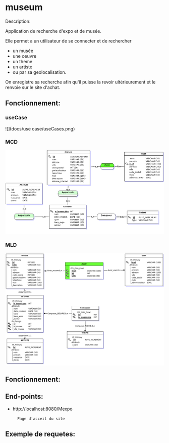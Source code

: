 # museum
Description:

Application de recherche d'expo et de musée.

Elle permet a un utilisateur de se connecter et de rechercher 
-  un musée
-  une oeuvre
-  un theme
-  un artiste
- ou par sa geolocalisation.
  
On enregistre sa recherche afin qu'il puisse la revoir ultérieurement et le renvoie sur le site d'achat.

## __Fonctionnement__:

### useCase

![](docs/use case/useCases.png)

### MCD
![](docs/mcd/mcd.png)

### MLD
![](docs/mcd/mld.png)

## __Fonctionnement__:


## __End-points__:

- http://localhost:8080/Mexpo

        Page d'acceil du site

## __Exemple de requetes__: 
